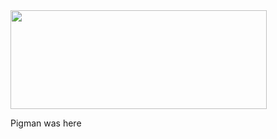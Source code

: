 <html>
	<body>
		<img src="https://d.radikal.ru/d40/1911/a6/f1a04d8f5e60.png" width="409.6" height="158" align="top">
		<p> Pigman was here </p>
	</body>
		</Html>

